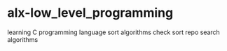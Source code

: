 # alx-low_level_programming
learning C  programming language
sort algorithms check sort repo
search algorithms
